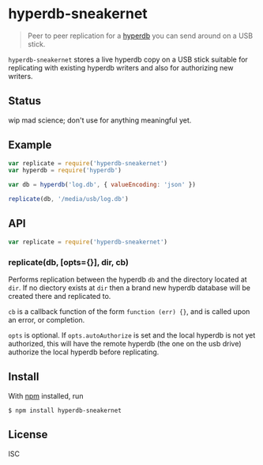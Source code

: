# hyperdb-sneakernet

> Peer to peer replication for a [hyperdb][] you can send around on a USB stick.

`hyperdb-sneakernet` stores a live hyperdb copy on a USB stick suitable for
replicating with existing hyperdb writers and also for authorizing new writers.

[hyperdb]: https://github.com/mafintosh/hyperdb

## Status

wip mad science; don't use for anything meaningful yet.

## Example

``` js
var replicate = require('hyperdb-sneakernet')
var hyperdb = require('hyperdb')

var db = hyperdb('log.db', { valueEncoding: 'json' })

replicate(db, '/media/usb/log.db')
```

## API

```js
var replicate = require('hyperdb-sneakernet')
```

### replicate(db, [opts={}], dir, cb)

Performs replication between the hyperdb `db` and the directory located at
`dir`. If no diectory exists at `dir` then a brand new hyperdb database will be
created there and replicated to.

`cb` is a callback function of the form `function (err) {}`, and is called upon
an error, or completion.

`opts` is optional. If `opts.autoAuthorize` is set and the local hyperdb is not
yet authorized, this will have the remote hyperdb (the one on the usb drive)
authorize the local hyperdb before replicating.

## Install

With [npm](https://npmjs.org/) installed, run

```
$ npm install hyperdb-sneakernet
```

## License

ISC
